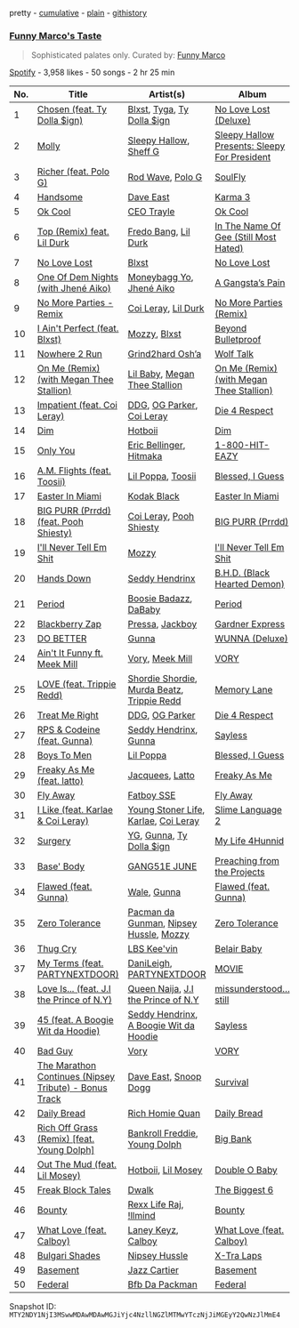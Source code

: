 pretty - [cumulative](/playlists/cumulative/37i9dQZF1DX89MTSIeRPLG.md) - [plain](/playlists/plain/37i9dQZF1DX89MTSIeRPLG) - [githistory](https://github.githistory.xyz/mackorone/spotify-playlist-archive/blob/main/playlists/plain/37i9dQZF1DX89MTSIeRPLG)

### [Funny Marco's Taste](https://open.spotify.com/playlist/37i9dQZF1DX89MTSIeRPLG)

> Sophisticated palates only\. Curated by: <a href="https://www.instagram.com/funnymarco/">Funny Marco</a>

[Spotify](https://open.spotify.com/user/spotify) - 3,958 likes - 50 songs - 2 hr 25 min

| No. | Title | Artist(s) | Album | Length |
|---|---|---|---|---|
| 1 | [Chosen \(feat\. Ty Dolla $ign\)](https://open.spotify.com/track/1dIWPXMX4kRHj6Dt2DStUQ) | [Blxst](https://open.spotify.com/artist/4qXC0i02bSFstECuXP2ZpL), [Tyga](https://open.spotify.com/artist/5LHRHt1k9lMyONurDHEdrp), [Ty Dolla $ign](https://open.spotify.com/artist/7c0XG5cIJTrrAgEC3ULPiq) | [No Love Lost \(Deluxe\)](https://open.spotify.com/album/7AwrgenNcTAJlJF3pKL0Qr) | 2:41 |
| 2 | [Molly](https://open.spotify.com/track/3m49rgJQUz5GU07RWjf5SH) | [Sleepy Hallow](https://open.spotify.com/artist/6EPlBSH2RSiettczlz7ihV), [Sheff G](https://open.spotify.com/artist/1tG7s7S4sq2eFFW0QZyLbm) | [Sleepy Hallow Presents: Sleepy For President](https://open.spotify.com/album/3P7EIeXmzJQNT1xs4Q6Xzd) | 2:44 |
| 3 | [Richer \(feat\. Polo G\)](https://open.spotify.com/track/0mehSdTadpXbHAWTrnrIXO) | [Rod Wave](https://open.spotify.com/artist/45TgXXqMDdF8BkjA83OM7z), [Polo G](https://open.spotify.com/artist/6AgTAQt8XS6jRWi4sX7w49) | [SoulFly](https://open.spotify.com/album/7q5xGp0tEnJ8s1ZumqiRSk) | 3:10 |
| 4 | [Handsome](https://open.spotify.com/track/6ioJIbTdQEpbvkTdPuwhF5) | [Dave East](https://open.spotify.com/artist/7e10JUMF7MJmmwYpnTSMI5) | [Karma 3](https://open.spotify.com/album/5Z9H6gen4nUySpLZzKy2y0) | 2:53 |
| 5 | [Ok Cool](https://open.spotify.com/track/7kOU7qeq1PV6R2ZJcKUyIQ) | [CEO Trayle](https://open.spotify.com/artist/6RuutbNl5ny8LAf1uSK3fS) | [Ok Cool](https://open.spotify.com/album/3zifa4JgjBDFXzhq2e7Gom) | 2:57 |
| 6 | [Top \(Remix\) feat\. Lil Durk](https://open.spotify.com/track/5S0QZGDvhgdED2WJGgxBKb) | [Fredo Bang](https://open.spotify.com/artist/4yTmEo2clwWq2jwelvqgVv), [Lil Durk](https://open.spotify.com/artist/3hcs9uc56yIGFCSy9leWe7) | [In The Name Of Gee \(Still Most Hated\)](https://open.spotify.com/album/18sKqGhmvXhfhgnzu3uj0T) | 2:38 |
| 7 | [No Love Lost](https://open.spotify.com/track/7HbSng0v9scr10DcmAZxe9) | [Blxst](https://open.spotify.com/artist/4qXC0i02bSFstECuXP2ZpL) | [No Love Lost](https://open.spotify.com/album/0pwGvLOBpgIgFlrQVSRqh9) | 1:46 |
| 8 | [One Of Dem Nights \(with Jhené Aiko\)](https://open.spotify.com/track/5CSID3PvGYFa3zNgid3ClE) | [Moneybagg Yo](https://open.spotify.com/artist/3tJoFztHeIJkJWMrx0td2f), [Jhené Aiko](https://open.spotify.com/artist/5ZS223C6JyBfXasXxrRqOk) | [A Gangsta’s Pain](https://open.spotify.com/album/5ffogo3K3fYibGWa93IzUe) | 2:23 |
| 9 | [No More Parties \- Remix](https://open.spotify.com/track/5A4WcRuy0FFEAC5pAK43oa) | [Coi Leray](https://open.spotify.com/artist/6AMd49uBDJfhf30Ak2QR5s), [Lil Durk](https://open.spotify.com/artist/3hcs9uc56yIGFCSy9leWe7) | [No More Parties \(Remix\)](https://open.spotify.com/album/4H8JPgTkCXVgVr8e2J5tKX) | 3:12 |
| 10 | [I Ain't Perfect \(feat\. Blxst\)](https://open.spotify.com/track/5Ak6oUUC0r1KfU2sPXkSa5) | [Mozzy](https://open.spotify.com/artist/4AA474G2hRfrHyGrfyDseO), [Blxst](https://open.spotify.com/artist/4qXC0i02bSFstECuXP2ZpL) | [Beyond Bulletproof](https://open.spotify.com/album/3Ud5r7QHfMF1UhH8a5M1cH) | 3:32 |
| 11 | [Nowhere 2 Run](https://open.spotify.com/track/6RCET3cus4uP5eX9zIpeOb) | [Grind2hard Osh’a](https://open.spotify.com/artist/2PnBmX5Wpq0hUQuGh9W5ET) | [Wolf Talk](https://open.spotify.com/album/5SVniwgSdrKp3lk4H3TivW) | 2:53 |
| 12 | [On Me \(Remix\) \(with Megan Thee Stallion\)](https://open.spotify.com/track/589jILaMtVqRiVxubmnLiF) | [Lil Baby](https://open.spotify.com/artist/5f7VJjfbwm532GiveGC0ZK), [Megan Thee Stallion](https://open.spotify.com/artist/181bsRPaVXVlUKXrxwZfHK) | [On Me \(Remix\) \(with Megan Thee Stallion\)](https://open.spotify.com/album/0Qta1EXfjfRgjE74XYEFta) | 2:15 |
| 13 | [Impatient \(feat\. Coi Leray\)](https://open.spotify.com/track/5LE8xsgXORBCV70UKd7ywp) | [DDG](https://open.spotify.com/artist/0WK3H9OErSn5zKOkOV5egm), [OG Parker](https://open.spotify.com/artist/5hhgghBFkLDdMn93GW4x3I), [Coi Leray](https://open.spotify.com/artist/6AMd49uBDJfhf30Ak2QR5s) | [Die 4 Respect](https://open.spotify.com/album/4TzzpYnIMI8opSO9koKKVG) | 4:05 |
| 14 | [Dim](https://open.spotify.com/track/0vAeNqXsZmFzMgRF486jcb) | [Hotboii](https://open.spotify.com/artist/220xv2aB3dsGxaJI1gGs7l) | [Dim](https://open.spotify.com/album/7iczpIXMnMAhDSt7kMKG1y) | 2:46 |
| 15 | [Only You](https://open.spotify.com/track/7cmml6x2roZ79TepoRbnd0) | [Eric Bellinger](https://open.spotify.com/artist/7ibAWtDtmEfaVhc1FJ3Vl9), [Hitmaka](https://open.spotify.com/artist/1VeOsE6gNwoBsIAinCAb3l) | [1\-800\-HIT\-EAZY](https://open.spotify.com/album/49sZjOYtCwxpOhbwDXmaUi) | 2:29 |
| 16 | [A.M\. Flights \(feat\. Toosii\)](https://open.spotify.com/track/37mxyK3wdiHlv6MDuQJnAp) | [Lil Poppa](https://open.spotify.com/artist/2hq1yEIcPd7KMLmU6h77Cg), [Toosii](https://open.spotify.com/artist/6BH1xcDkwbbyrLMUKECsW1) | [Blessed, I Guess](https://open.spotify.com/album/2g74qnJkJJcXB0XAZbBXAL) | 2:03 |
| 17 | [Easter In Miami](https://open.spotify.com/track/49lrrlWBTkVEIuHkjnf7tI) | [Kodak Black](https://open.spotify.com/artist/46SHBwWsqBkxI7EeeBEQG7) | [Easter In Miami](https://open.spotify.com/album/5ohdcadjBRwB6kHNMX0UFk) | 3:07 |
| 18 | [BIG PURR \(Prrdd\) \(feat\. Pooh Shiesty\)](https://open.spotify.com/track/5byWPNSh2hi0ULmDxBgLyV) | [Coi Leray](https://open.spotify.com/artist/6AMd49uBDJfhf30Ak2QR5s), [Pooh Shiesty](https://open.spotify.com/artist/5F1aAS1duwlzExnPs3l2Xe) | [BIG PURR \(Prrdd\)](https://open.spotify.com/album/4I7EKdVEB8S9LjRfNoOV0o) | 1:56 |
| 19 | [I'll Never Tell Em Shit](https://open.spotify.com/track/1BFXOnTTLceecy6N2xDgCV) | [Mozzy](https://open.spotify.com/artist/4AA474G2hRfrHyGrfyDseO) | [I'll Never Tell Em Shit](https://open.spotify.com/album/6OPXGevMn8h54jmk4LWgG1) | 2:57 |
| 20 | [Hands Down](https://open.spotify.com/track/0AjxDudmpT7MMkqtwCtJbE) | [Seddy Hendrinx](https://open.spotify.com/artist/4TYOMrAFzxu8wO0yLIpOm4) | [B.H.D\. \(Black Hearted Demon\)](https://open.spotify.com/album/2Qeie0AYfdOr2Y0Gp9qCIT) | 2:37 |
| 21 | [Period](https://open.spotify.com/track/6SNYJG1rOe01x83XtaXXNi) | [Boosie Badazz](https://open.spotify.com/artist/6z7xFFHxYkE9t8bwIF0Bvg), [DaBaby](https://open.spotify.com/artist/4r63FhuTkUYltbVAg5TQnk) | [Period](https://open.spotify.com/album/0TV6rA9EkTHEVNOjfsyLFS) | 3:20 |
| 22 | [Blackberry Zap](https://open.spotify.com/track/7nQ5vYfpRleN1UPTD1vgj1) | [Pressa](https://open.spotify.com/artist/5olrQpDroHT7sjmYWMLivy), [Jackboy](https://open.spotify.com/artist/2S2mt1DiA4QKdKvtqwxrbB) | [Gardner Express](https://open.spotify.com/album/24nydg8i966CawS06yCtZh) | 2:58 |
| 23 | [DO BETTER](https://open.spotify.com/track/3BOosbDTBZKTOwTbfaQmHY) | [Gunna](https://open.spotify.com/artist/2hlmm7s2ICUX0LVIhVFlZQ) | [WUNNA \(Deluxe\)](https://open.spotify.com/album/6FfYIKA59pCFs2d1FB79Pq) | 2:32 |
| 24 | [Ain't It Funny ft\. Meek Mill](https://open.spotify.com/track/0ftCFsa6FKV37aB2CVtkzd) | [Vory](https://open.spotify.com/artist/0GeeIVcvGA8GSlWsoY1dkG), [Meek Mill](https://open.spotify.com/artist/20sxb77xiYeusSH8cVdatc) | [VORY](https://open.spotify.com/album/5iRW5fHWYfewFUalgau4QA) | 3:03 |
| 25 | [LOVE \(feat\. Trippie Redd\)](https://open.spotify.com/track/19FE7YCq8xxijzQNqFnGAd) | [Shordie Shordie](https://open.spotify.com/artist/5fyvTyetDr7gvLafBsEEhU), [Murda Beatz](https://open.spotify.com/artist/3CbYyyd8wH3RT6t0jwpdzC), [Trippie Redd](https://open.spotify.com/artist/6Xgp2XMz1fhVYe7i6yNAax) | [Memory Lane](https://open.spotify.com/album/6m30knOGvtlQGoN4qMqtbp) | 4:15 |
| 26 | [Treat Me Right](https://open.spotify.com/track/1K7fLNnA0T0hotZlJDqr78) | [DDG](https://open.spotify.com/artist/0WK3H9OErSn5zKOkOV5egm), [OG Parker](https://open.spotify.com/artist/5hhgghBFkLDdMn93GW4x3I) | [Die 4 Respect](https://open.spotify.com/album/4TzzpYnIMI8opSO9koKKVG) | 2:56 |
| 27 | [RPS & Codeine \(feat\. Gunna\)](https://open.spotify.com/track/4ZUnCQ1wwsxIt2r43Mb2YY) | [Seddy Hendrinx](https://open.spotify.com/artist/4TYOMrAFzxu8wO0yLIpOm4), [Gunna](https://open.spotify.com/artist/2hlmm7s2ICUX0LVIhVFlZQ) | [Sayless](https://open.spotify.com/album/09cQYh4fbHWyUwRBYbg4nJ) | 3:02 |
| 28 | [Boys To Men](https://open.spotify.com/track/5EBrAbr17vTY143Fo1Cwop) | [Lil Poppa](https://open.spotify.com/artist/2hq1yEIcPd7KMLmU6h77Cg) | [Blessed, I Guess](https://open.spotify.com/album/2g74qnJkJJcXB0XAZbBXAL) | 2:04 |
| 29 | [Freaky As Me \(feat\. latto\)](https://open.spotify.com/track/3T6YpSTeFtJBLgGulRk5Mi) | [Jacquees](https://open.spotify.com/artist/4tMm1dU6Gn04VAZ9ClHcIZ), [Latto](https://open.spotify.com/artist/3MdXrJWsbVzdn6fe5JYkSQ) | [Freaky As Me](https://open.spotify.com/album/4DY4dzCmlC0qvZgk62HXru) | 2:09 |
| 30 | [Fly Away](https://open.spotify.com/track/3HwqBzrxs7MFY91C6152en) | [Fatboy SSE](https://open.spotify.com/artist/3z2IySIVkUy23tiLxLy4Wh) | [Fly Away](https://open.spotify.com/album/3qftkbsS2zu16yMRbwIPWa) | 2:28 |
| 31 | [I Like \(feat\. Karlae & Coi Leray\)](https://open.spotify.com/track/1OuwfVcdn99T9SPBHaVTNn) | [Young Stoner Life](https://open.spotify.com/artist/1xr2G8Hlx4QWmT9HaUbmoO), [Karlae](https://open.spotify.com/artist/6RY7kT6PGGzAA3TG3s4Qmp), [Coi Leray](https://open.spotify.com/artist/6AMd49uBDJfhf30Ak2QR5s) | [Slime Language 2](https://open.spotify.com/album/3ihwKkIMJWmmp1huNH0iWC) | 3:09 |
| 32 | [Surgery](https://open.spotify.com/track/3RniWkfPXJGxxM4IeBBRCe) | [YG](https://open.spotify.com/artist/0A0FS04o6zMoto8OKPsDwY), [Gunna](https://open.spotify.com/artist/2hlmm7s2ICUX0LVIhVFlZQ), [Ty Dolla $ign](https://open.spotify.com/artist/7c0XG5cIJTrrAgEC3ULPiq) | [My Life 4Hunnid](https://open.spotify.com/album/3g2sgN6wC92EwuEA9hLbH0) | 3:36 |
| 33 | [Base' Body](https://open.spotify.com/track/2l7z6Z05tlyJfJMP2Q0gT6) | [GANG51E JUNE](https://open.spotify.com/artist/5WPIT3gvl0GWGIMFBkFvUe) | [Preaching from the Projects](https://open.spotify.com/album/4aTRMIvievsHXpizRHEx49) | 2:30 |
| 34 | [Flawed \(feat\. Gunna\)](https://open.spotify.com/track/2W9fORGdpOPoCvkbCZL9t8) | [Wale](https://open.spotify.com/artist/67nwj3Y5sZQLl72VNUHEYE), [Gunna](https://open.spotify.com/artist/2hlmm7s2ICUX0LVIhVFlZQ) | [Flawed \(feat\. Gunna\)](https://open.spotify.com/album/79nszPHl1lNtFjEThFXYOI) | 3:24 |
| 35 | [Zero Tolerance](https://open.spotify.com/track/4jStn4ko3zvyLkY2upthYM) | [Pacman da Gunman](https://open.spotify.com/artist/33VENhd4NxUxZztcOX7KP2), [Nipsey Hussle](https://open.spotify.com/artist/0EeQBlQJFiAfJeVN2vT9s0), [Mozzy](https://open.spotify.com/artist/4AA474G2hRfrHyGrfyDseO) | [Zero Tolerance](https://open.spotify.com/album/4XyOdD2CwwEWZbSzjcZhgZ) | 4:17 |
| 36 | [Thug Cry](https://open.spotify.com/track/74PG0V0b2yt1xZqTNkL2Tr) | [LBS Kee'vin](https://open.spotify.com/artist/7CnxjDbOLSjMEAcyehjztA) | [Belair Baby](https://open.spotify.com/album/1iegXh1wkEkwo9Z74nwO4K) | 2:18 |
| 37 | [My Terms \(feat\. PARTYNEXTDOOR\)](https://open.spotify.com/track/4PjrqJ7IHDgb6CWHVQqsfM) | [DaniLeigh](https://open.spotify.com/artist/0XIKGBo9PnK1ApI5tZA60d), [PARTYNEXTDOOR](https://open.spotify.com/artist/2HPaUgqeutzr3jx5a9WyDV) | [MOVIE](https://open.spotify.com/album/4d9fUkdY8BOJK0awqObMs6) | 2:52 |
| 38 | [Love Is..\. \(feat\. J.I the Prince of N.Y\)](https://open.spotify.com/track/5CN84d2bDUq06b4gbeTvaj) | [Queen Naija](https://open.spotify.com/artist/3nViOFa3kZW8OMSNOzwr98), [J.I the Prince of N.Y](https://open.spotify.com/artist/2eqoJbzUGDwys5ENUkbT3h) | [missunderstood…still](https://open.spotify.com/album/4ko4EFBOkaaPHfQDRr8UAO) | 3:55 |
| 39 | [45 \(feat\. A Boogie Wit da Hoodie\)](https://open.spotify.com/track/5DVo2XcdsgEbBsN4bdw5b7) | [Seddy Hendrinx](https://open.spotify.com/artist/4TYOMrAFzxu8wO0yLIpOm4), [A Boogie Wit da Hoodie](https://open.spotify.com/artist/31W5EY0aAly4Qieq6OFu6I) | [Sayless](https://open.spotify.com/album/09cQYh4fbHWyUwRBYbg4nJ) | 2:35 |
| 40 | [Bad Guy](https://open.spotify.com/track/7emJRAhUHhLtBtvzjDpjMC) | [Vory](https://open.spotify.com/artist/0GeeIVcvGA8GSlWsoY1dkG) | [VORY](https://open.spotify.com/album/5iRW5fHWYfewFUalgau4QA) | 3:12 |
| 41 | [The Marathon Continues \(Nipsey Tribute\) \- Bonus Track](https://open.spotify.com/track/7oUSLvxTERNMcXFQ3gQtjz) | [Dave East](https://open.spotify.com/artist/7e10JUMF7MJmmwYpnTSMI5), [Snoop Dogg](https://open.spotify.com/artist/7hJcb9fa4alzcOq3EaNPoG) | [Survival](https://open.spotify.com/album/555WY4PFhQaqYEO0r65kBn) | 3:45 |
| 42 | [Daily Bread](https://open.spotify.com/track/2q8w0FVUapLrSuOMtZ5Evh) | [Rich Homie Quan](https://open.spotify.com/artist/5lHRUCqkQZCIWeX7xG4sYT) | [Daily Bread](https://open.spotify.com/album/2AzQFWR0a5KE3ZpI1rfPvq) | 2:51 |
| 43 | [Rich Off Grass \(Remix\) \[feat\. Young Dolph\]](https://open.spotify.com/track/6zCFXBYD4mZCCmDjk33gzb) | [Bankroll Freddie](https://open.spotify.com/artist/20vLls6BmcHB0zEwpB91O2), [Young Dolph](https://open.spotify.com/artist/3HiuzBlSW7pGDXlSFMhO2g) | [Big Bank](https://open.spotify.com/album/4isyF97V7nFks5mQMkZdf9) | 2:58 |
| 44 | [Out The Mud \(feat\. Lil Mosey\)](https://open.spotify.com/track/68s7g9a9pshjRoCddmqiTi) | [Hotboii](https://open.spotify.com/artist/220xv2aB3dsGxaJI1gGs7l), [Lil Mosey](https://open.spotify.com/artist/5zctI4wO9XSKS8XwcnqEHk) | [Double O Baby](https://open.spotify.com/album/2amCTXV3JjDObBU5Q2x6VK) | 3:19 |
| 45 | [Freak Block Tales](https://open.spotify.com/track/3Oz4YqNsVLjiGaV37hrt7Y) | [Dwalk](https://open.spotify.com/artist/6eTtN1ArNtkXCPZJ8riM0T) | [The Biggest 6](https://open.spotify.com/album/1IyesdAqIGoe92UBLnFm0Z) | 2:35 |
| 46 | [Bounty](https://open.spotify.com/track/1q8rLyDciaRexy0AzNF0Eg) | [Rexx Life Raj](https://open.spotify.com/artist/5rDXcEIODl8TgGTgrntnjX), [!llmind](https://open.spotify.com/artist/0bw7sLDsNQTScMpmsNFukJ) | [Bounty](https://open.spotify.com/album/6jiBo4BcX2JkH8SPGEmrrS) | 3:46 |
| 47 | [What Love \(feat\. Calboy\)](https://open.spotify.com/track/5jMFydUe95EhbZ6lP0Xfww) | [Laney Keyz](https://open.spotify.com/artist/2MNOwWX8xpY7yqZezNVdMC), [Calboy](https://open.spotify.com/artist/0HkcYmcjrBR3SCw9Ld5VZk) | [What Love \(feat\. Calboy\)](https://open.spotify.com/album/4oomgcSMVy7zPCwnZmPQJY) | 3:10 |
| 48 | [Bulgari Shades](https://open.spotify.com/track/5Yg6YjAygNGeBnow6xrCQ6) | [Nipsey Hussle](https://open.spotify.com/artist/0EeQBlQJFiAfJeVN2vT9s0) | [X\-Tra Laps](https://open.spotify.com/album/0ooAquTpwq99XgS2XEmQYi) | 2:43 |
| 49 | [Basement](https://open.spotify.com/track/5O0aOOM4de60hINma1AB0k) | [Jazz Cartier](https://open.spotify.com/artist/0sc5zYshOdiFD4ayqMrJbJ) | [Basement](https://open.spotify.com/album/6rF4NnGkaNcE9nwjgXr0vI) | 2:26 |
| 50 | [Federal](https://open.spotify.com/track/5H3RzvBoEUe3F4pXx6Vkqh) | [Bfb Da Packman](https://open.spotify.com/artist/3C1bStPNVIPmGIrORT5OlF) | [Federal](https://open.spotify.com/album/5sZbYgv631BBEsORd4Yxqb) | 2:22 |

Snapshot ID: `MTY2NDY1NjI3MSwwMDAwMDAwMGJiYjc4NzllNGZlMTMwYTczNjJiMGEyY2QwNzJlMmE4`
